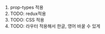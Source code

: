 1. prop-types 적용<br/>
3. TODO: redux적용<br/>
2. TODO: CSS 적용<br/>
4. TODO: 라우터 적용해서 한글, 영어 바꿀 수 있게<br/>